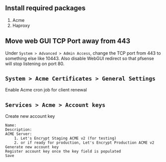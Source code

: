 ## Install required packages
1. Acme
2. Haproxy

## Move web GUI TCP Port away from 443
Under `System > Advanced > Admin Access`, change the TCP port from 443 to
something else like 10443. Also disable WebGUI redirect so that pfsense will
stop listening on port 80. 

## `System > Acme Certificates > General Settings`
Enable Acme cron job for client renewal

## `Services > Acme > Account keys`
Create new account key 
```
Name: 
Description: 
ACME Server:
    1. Let's Encrypt Staging ACME v2 (for testing)
    2. or if ready for production, Let's Encrypt Production ACME v2
Generate new account key
Register account key once the key field is populated
Save
```

